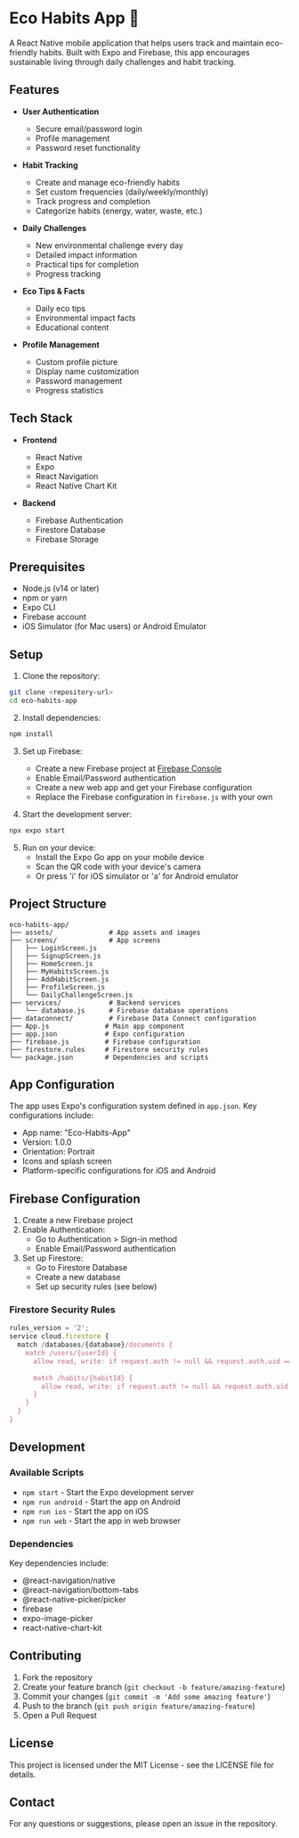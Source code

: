 # Eco Habits App 🌱

A React Native mobile application that helps users track and maintain eco-friendly habits. Built with Expo and Firebase, this app encourages sustainable living through daily challenges and habit tracking.

## Features

- **User Authentication**
  - Secure email/password login
  - Profile management
  - Password reset functionality

- **Habit Tracking**
  - Create and manage eco-friendly habits
  - Set custom frequencies (daily/weekly/monthly)
  - Track progress and completion
  - Categorize habits (energy, water, waste, etc.)

- **Daily Challenges**
  - New environmental challenge every day
  - Detailed impact information
  - Practical tips for completion
  - Progress tracking

- **Eco Tips & Facts**
  - Daily eco tips
  - Environmental impact facts
  - Educational content

- **Profile Management**
  - Custom profile picture
  - Display name customization
  - Password management
  - Progress statistics

## Tech Stack

- **Frontend**
  - React Native
  - Expo
  - React Navigation
  - React Native Chart Kit

- **Backend**
  - Firebase Authentication
  - Firestore Database
  - Firebase Storage

## Prerequisites

- Node.js (v14 or later)
- npm or yarn
- Expo CLI
- Firebase account
- iOS Simulator (for Mac users) or Android Emulator

## Setup

1. Clone the repository:
```bash
git clone <repository-url>
cd eco-habits-app
```

2. Install dependencies:
```bash
npm install
```

3. Set up Firebase:
   - Create a new Firebase project at [Firebase Console](https://console.firebase.google.com/)
   - Enable Email/Password authentication
   - Create a new web app and get your Firebase configuration
   - Replace the Firebase configuration in `firebase.js` with your own

4. Start the development server:
```bash
npx expo start
```

5. Run on your device:
   - Install the Expo Go app on your mobile device
   - Scan the QR code with your device's camera
   - Or press 'i' for iOS simulator or 'a' for Android emulator

## Project Structure

```
eco-habits-app/
├── assets/              # App assets and images
├── screens/             # App screens
│   ├── LoginScreen.js
│   ├── SignupScreen.js
│   ├── HomeScreen.js
│   ├── MyHabitsScreen.js
│   ├── AddHabitScreen.js
│   ├── ProfileScreen.js
│   └── DailyChallengeScreen.js
├── services/            # Backend services
│   └── database.js      # Firebase database operations
├── dataconnect/         # Firebase Data Connect configuration
├── App.js              # Main app component
├── app.json            # Expo configuration
├── firebase.js         # Firebase configuration
├── firestore.rules     # Firestore security rules
└── package.json        # Dependencies and scripts
```

## App Configuration

The app uses Expo's configuration system defined in `app.json`. Key configurations include:

- App name: "Eco-Habits-App"
- Version: 1.0.0
- Orientation: Portrait
- Icons and splash screen
- Platform-specific configurations for iOS and Android

## Firebase Configuration

1. Create a new Firebase project
2. Enable Authentication:
   - Go to Authentication > Sign-in method
   - Enable Email/Password authentication
3. Set up Firestore:
   - Go to Firestore Database
   - Create a new database
   - Set up security rules (see below)

### Firestore Security Rules

```javascript
rules_version = '2';
service cloud.firestore {
  match /databases/{database}/documents {
    match /users/{userId} {
      allow read, write: if request.auth != null && request.auth.uid == userId;
      
      match /habits/{habitId} {
        allow read, write: if request.auth != null && request.auth.uid == userId;
      }
    }
  }
}
```

## Development

### Available Scripts

- `npm start` - Start the Expo development server
- `npm run android` - Start the app on Android
- `npm run ios` - Start the app on iOS
- `npm run web` - Start the app in web browser

### Dependencies

Key dependencies include:
- @react-navigation/native
- @react-navigation/bottom-tabs
- @react-native-picker/picker
- firebase
- expo-image-picker
- react-native-chart-kit

## Contributing

1. Fork the repository
2. Create your feature branch (`git checkout -b feature/amazing-feature`)
3. Commit your changes (`git commit -m 'Add some amazing feature'`)
4. Push to the branch (`git push origin feature/amazing-feature`)
5. Open a Pull Request

## License

This project is licensed under the MIT License - see the LICENSE file for details.

## Contact

For any questions or suggestions, please open an issue in the repository. 
